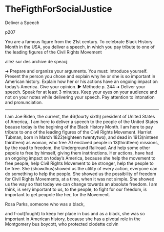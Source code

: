 # TheFigthForSocialJustice
Deliver a Speech


p207

You are a famous figure from the 21st century. To celebrate Black History Month in the USA, you deliver a speech, in which you pay tribute to one of the leading figures of the Civil Rights Movement


allez sur des archive de speacj


➜ Prepare and organize your arguments. You must:
Introduce yourself.
Present the person you chose and explain why he or she is so important in American history.
Explain how her or his actions have an ongoing impact on today’s America.
Give your opinion.
► Méthode p. 244
➜ Deliver your speech.
Speak for at least 3 minutes.
Keep your eyes on your audience and not on your notes while delivering your speech.
Pay attention to intonation and pronunciation.

---


I am Joe Biden, the current, the 46(fourty sixth) 
president of United States of America,.
I am here to deliver a speech to the people of the 
United States beause today is the begining of the Black 
History Month. I am here to pay tribute to one of 
the leading figures of the Civil Rights Movement. 
Harriet Tubman, born in March 1822(eighteen twentytwo),
and dead in 1913(ninteen thirdteen) as woman,
who free 70 enslaved people in 13(thirdteen) missions, 
by the road to freedom, the Underground Railroad.
And help some other pepole to free by himself, giving
them instrinctions.
Her actions, have had an ongoing impact on today’s America,
because she help the movement to free people, help 
Civil Rights Movement to be stronger, help the people
to be free.
She (showdhus)showed us the utility of every action,
everyone can do something to help the people.
She showed us the possibility of freedom for Civil Rights Movements, at a time,
when it was not simple. 
She showed us the way so that today we can change towards an absolute freedom.
I am think, is very important to us, to the people, 
to fight for our freedom, is important to get peopole like her, 
for the Movement. 









Rosa Parks, someone who was a black, 


and f-out(fought) to keep her place in bus and as a black, she was so important in American history, because she has a pivotal role in the Montgomery bus boycott, who protected
clodette colvin 
